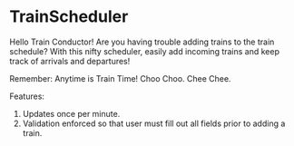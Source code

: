 # TrainScheduler

Hello Train Conductor!  Are you having trouble adding trains to the train schedule?  With this nifty scheduler, easily add incoming trains and keep track of arrivals and departures!

Remember: Anytime is Train Time!  Choo Choo.  Chee Chee.

Features:
1. Updates once per minute.
2. Validation enforced so that user must fill out all fields prior to adding a train.